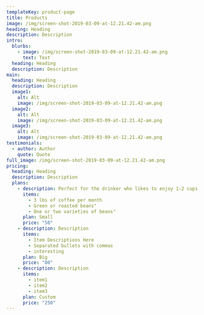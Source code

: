 ```yaml
---
templateKey: product-page
title: Products
image: /img/screen-shot-2019-03-09-at-12.21.42-am.png
heading: Heading
description: Description
intro:
  blurbs:
    - image: /img/screen-shot-2019-03-09-at-12.21.42-am.png
      text: Text
  heading: Heading
  description: Description
main:
  heading: Heading
  description: Description
  image1:
    alt: Alt
    image: /img/screen-shot-2019-03-09-at-12.21.42-am.png
  image2:
    alt: Alt
    image: /img/screen-shot-2019-03-09-at-12.21.42-am.png
  image3:
    alt: Alt
    image: /img/screen-shot-2019-03-09-at-12.21.42-am.png
testimonials:
  - author: Author
    quote: Quote
full_image: /img/screen-shot-2019-03-09-at-12.21.42-am.png
pricing:
  heading: Heading
  description: Description
  plans:
    - description: Perfect for the drinker who likes to enjoy 1-2 cups per day.
      items:
        - 3 lbs of coffee per month
        - Green or roasted beans"
        - One or two varieties of beans"
      plan: Small
      price: "50"
    - description: Description
      items:
        - Item Descriptions Here
        - Separated bullets with commas
        - interesting
      plan: Big
      price: "80"
    - description: Description
      items:
        - item1
        - item2
        - item3
      plan: Custom
      price: "250"
---
```

